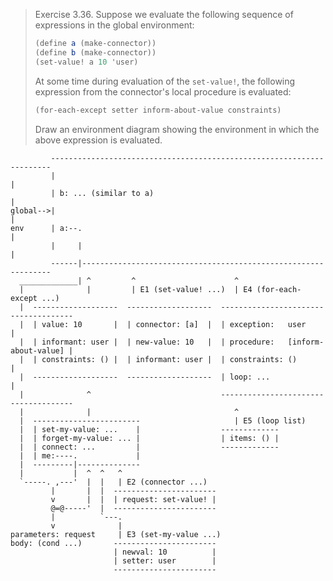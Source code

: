 > Exercise 3.36.  Suppose we evaluate the following sequence of expressions in
> the global environment:
>
> ```scheme
> (define a (make-connector))
> (define b (make-connector))
> (set-value! a 10 'user)
> ```
>
> At some time during evaluation of the `set-value!`, the following expression
> from the connector's local procedure is evaluated:
>
> ```scheme
> (for-each-except setter inform-about-value constraints)
> ```
>
> Draw an environment diagram showing the environment in which the above
> expression is evaluated.

```
         ----------------------------------------------------------------------
         |                                                                    |
         | b: ... (similar to a)                                              |
global-->|                                                                    |
env      | a:--.                                                              |
         |     |                                                              |
         ------|---------------------------------------------------------------
  _____________| ^         ^                      ^
  |              |         | E1 (set-value! ...)  | E4 (for-each-except ...)
  |  -------------------  -------------------  -------------------------------------
  |  | value: 10       |  | connector: [a]  |  | exception:   user                 |
  |  | informant: user |  | new-value: 10   |  | procedure:   [inform-about-value] |
  |  | constraints: () |  | informant: user |  | constraints: ()                   |
  |  -------------------  -------------------  | loop: ...                         |
  |              ^                             -------------------------------------
  |              |                                ^
  |  ------------------------                     | E5 (loop list)
  |  | set-my-value: ...    |                  -------------
  |  | forget-my-value: ... |                  | items: () |
  |  | connect: ...         |                  -------------
  |  | me:----.             |
  |  ---------|--------------
  |           |  ^  ^   ^
  `-----. ,---'  |  |   | E2 (connector ...)
         |       |  |  -----------------------
         v       |  |  | request: set-value! |
         @=@-----'  |  -----------------------
         |          `---.
         v              |
parameters: request     | E3 (set-my-value ...)
body: (cond ...)       -----------------------
                       | newval: 10          |
                       | setter: user        |
                       -----------------------
```
